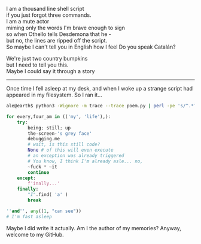 I am a thousand line shell script  
if you just forgot three commands.  
I am a mute actor  
miming only the words I'm brave enough to sign  
so when Othello tells Desdemona that he -  
but no, the lines are ripped off the script.  
So maybe I can't tell you in English how I feel
Do you speak Catalán?

We're just two country bumpkins  
but I need to tell you this.  
Maybe I could say it through a story  

---

Once time I fell asleep at my desk, and when I woke up a strange script had appeared in my filesystem. So I ran it...

```bash
ale@earth$ python3 -Wignore -m trace --trace poem.py | perl -pe 's/^.*?://' | sed '1d;$d'
```
```python
for every,four_am in (('my', 'life'),):
    try:
        being; still; up
        the-screen-'s grey face'
        debugging.me
        # wait, is this still code?
        None # of this will even execute
        # an exception was already triggered
        # You know, I think I'm already asle... no,
        ~fuck * ~it
        continue
    except:
        f'inally...'
    finally:
        "I".find( 'a' )
        break

''and'', any((1, "can see"))
# I'm fast asleep
```

Maybe I did write it actually. Am I the author of my memories? Anyway, welcome to my GitHub.
